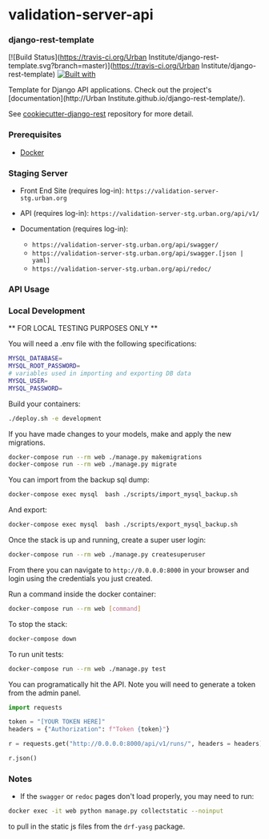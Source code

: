 # validation-server-api

### django-rest-template

[![Build Status](https://travis-ci.org/Urban Institute/django-rest-template.svg?branch=master)](https://travis-ci.org/Urban Institute/django-rest-template)
[![Built with](https://img.shields.io/badge/Built_with-Cookiecutter_Django_Rest-F7B633.svg)](https://github.com/agconti/cookiecutter-django-rest)

Template for Django API applications. Check out the project's [documentation](http://Urban Institute.github.io/django-rest-template/).

See [cookiecutter-django-rest](https://github.com/agconti/cookiecutter-django-rest)
repository for more detail.

### Prerequisites

- [Docker](https://docs.docker.com/docker-for-mac/install/)  

### Staging Server

* Front End Site (requires log-in): `https://validation-server-stg.urban.org`

* API (requires log-in): `https://validation-server-stg.urban.org/api/v1/`

* Documentation (requires log-in):
    - `https://validation-server-stg.urban.org/api/swagger/`
    - `https://validation-server-stg.urban.org/api/swagger.[json | yaml]`
    - `https://validation-server-stg.urban.org/api/redoc/`

### API Usage
### Local Development

** FOR LOCAL TESTING PURPOSES ONLY **

You will need a .env file with the following specifications:

```bash
MYSQL_DATABASE=
MYSQL_ROOT_PASSWORD=
# variables used in importing and exporting DB data
MYSQL_USER=
MYSQL_PASSWORD=
```

Build your containers:

```bash
./deploy.sh -e development
```

If you have made changes to your models, make and apply the new migrations.

```bash
docker-compose run --rm web ./manage.py makemigrations
docker-compose run --rm web ./manage.py migrate
```

You can import from the backup sql dump:

```bash
docker-compose exec mysql  bash ./scripts/import_mysql_backup.sh
```

And export:

```bash
docker-compose exec mysql  bash ./scripts/export_mysql_backup.sh
```

Once the stack is up and running, create a super user login:

```bash
docker-compose run --rm web ./manage.py createsuperuser
```

From there you can navigate to `http://0.0.0.0:8000` in your browser and login 
using the credentials you just created.

Run a command inside the docker container:

```bash
docker-compose run --rm web [command]
```

To stop the stack:

```bash
docker-compose down
```

To run unit tests:
```bash
docker-compose run --rm web ./manage.py test
```

You can programatically hit the API. Note you will need to generate a token 
from the admin panel.

```python
import requests

token = "[YOUR TOKEN HERE]"
headers = {"Authorization": f"Token {token}"}

r = requests.get("http://0.0.0.0:8000/api/v1/runs/", headers = headers)

r.json()
```

### Notes

* If the `swagger` or `redoc` pages don't load properly, you may need to run:

```bash
docker exec -it web python manage.py collectstatic --noinput
```

to pull in the static js files from the `drf-yasg` package.
